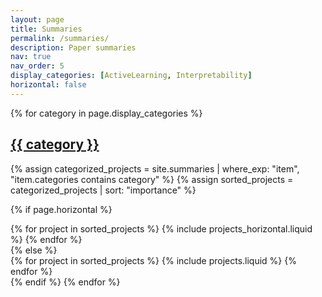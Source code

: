```yaml
---
layout: page
title: Summaries
permalink: /summaries/
description: Paper summaries
nav: true
nav_order: 5
display_categories: [ActiveLearning, Interpretability]
horizontal: false
---
```


<!-- pages/summaries.md -->
<div class="projects">

<!-- Display categorized projects -->
  {% for category in page.display_categories %}
  <a id="{{ category }}" href=".#{{ category }}">
    <h2 class="category">{{ category }}</h2>
  </a>
 {% assign categorized_projects = site.summaries | where_exp: "item", "item.categories contains category" %}
  {% assign sorted_projects = categorized_projects | sort: "importance" %}
  <!-- Generate cards for each project -->
  {% if page.horizontal %}
  <div class="container">
    <div class="row row-cols-1 row-cols-md-2">
    {% for project in sorted_projects %}
      {% include projects_horizontal.liquid %}
    {% endfor %}
    </div>
  </div>
  {% else %}
  <div class="row row-cols-1 row-cols-md-3">
    {% for project in sorted_projects %}
      {% include projects.liquid %}
    {% endfor %}
  </div>
  {% endif %}
  {% endfor %}
</div>